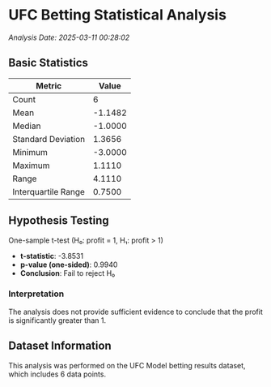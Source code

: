 # UFC Betting Statistical Analysis

*Analysis Date: 2025-03-11 00:28:02*

## Basic Statistics

| Metric | Value |
|--------|-------|
| Count | 6 |
| Mean | -1.1482 |
| Median | -1.0000 |
| Standard Deviation | 1.3656 |
| Minimum | -3.0000 |
| Maximum | 1.1110 |
| Range | 4.1110 |
| Interquartile Range | 0.7500 |

## Hypothesis Testing

One-sample t-test (H₀: profit = 1, H₁: profit > 1)

- **t-statistic**: -3.8531
- **p-value (one-sided)**: 0.9940
- **Conclusion**: Fail to reject H₀

### Interpretation

The analysis does not provide sufficient evidence to conclude that the profit is significantly greater than 1.

## Dataset Information

This analysis was performed on the UFC Model betting results dataset, which includes 6 data points.
